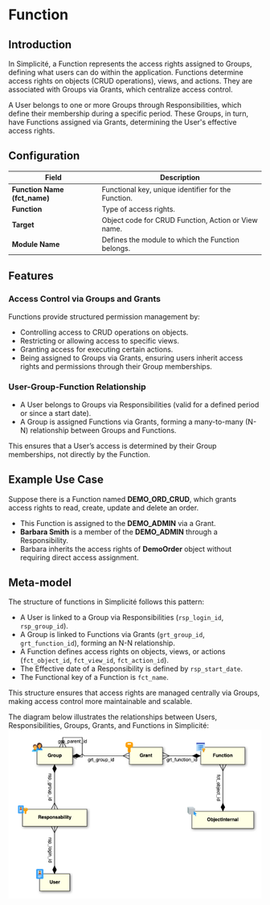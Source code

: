 # Function 

## Introduction

In Simplicité, a Function represents the access rights assigned to Groups, defining what users can do within the application. Functions determine access rights on objects (CRUD operations), views, and actions. They are associated with Groups via Grants, which centralize access control.  

A User belongs to one or more Groups through Responsibilities, which define their membership during a specific period. These Groups, in turn, have Functions assigned via Grants, determining the User's effective access rights.  

## Configuration

| Field               | Description                                                                 |
|---------------------|-----------------------------------------------------------------------------|
| **Function Name (fct_name)** | Functional key, unique identifier for the Function.                        |
| **Function**      | Type of access rights.                              |
| **Target**           | Object code for CRUD Function, Action or View name.                            |
| **Module Name**      | Defines the module to which the Function belongs.                           |

## Features

### Access Control via Groups and Grants

Functions provide structured permission management by:

- Controlling access to CRUD operations on objects.
- Restricting or allowing access to specific views.
- Granting access for executing certain actions.
- Being assigned to Groups via Grants, ensuring users inherit access rights and permissions through their Group memberships.

### User-Group-Function Relationship

- A User belongs to Groups via Responsibilities (valid for a defined period or since a start date).  
- A Group is assigned Functions via Grants, forming a many-to-many (N-N) relationship between Groups and Functions.   

This ensures that a User’s access is determined by their Group memberships, not directly by the Function.  

## Example Use Case  

Suppose there is a Function named **DEMO_ORD_CRUD**, which grants access rights to read, create, update and delete an order.  

- This Function is assigned to the **DEMO_ADMIN** via a Grant.  
- **Barbara Smith** is a member of the **DEMO_ADMIN** through a Responsibility.  
- Barbara inherits the access rights of **DemoOrder** object without requiring direct access assignment.  

## Meta-model

The structure of functions in Simplicité follows this pattern:

- A User is linked to a Group via Responsibilities (`rsp_login_id`, `rsp_group_id`).
- A Group is linked to Functions via Grants (`grt_group_id`, `grt_function_id`), forming an N-N relationship.
- A Function defines access rights on objects, views, or actions (`fct_object_id`, `fct_view_id`, `fct_action_id`).
- The Effective date of a Responsibility is defined by `rsp_start_date`.
- The Functional key of a Function is `fct_name`.

This structure ensures that access rights are managed centrally via Groups, making access control more maintainable and scalable.  

The diagram below illustrates the relationships between Users, Responsibilities, Groups, Grants, and Functions in Simplicité:  
![](img/function/meta-model.png)